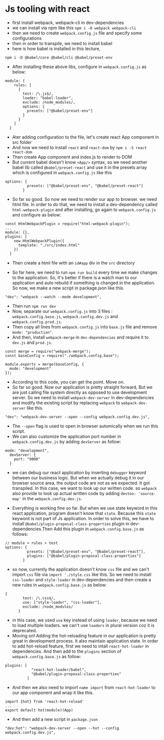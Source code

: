 # Js tooling with react

- first install webpack, webpack-cli in dev-dependencies
- we can install via npm like this `npm i -D webpack webpack-cli`
- then we need to create `webpack.config.js` file and specify some configurations
- then in order to transpile, we need to install babel
- here is how babel is installed in this lecture,

```
npm i -D @babel/core @babel/cli @babel/preset-env
```

- After installing these above libs, configure in `webpack.config.js` as below:

```
module: {
    rules: [
      {
        test: /\.js$/,
        loader: "babel-loader",
        exclude: /node_modules/,
        options: {
          presets: ["@babel/preset-env"]
        }
      }
    ]
  }
```

- Ater adding configuration to the file, let's create react App component in src folder
- And now we need to install `react` and `react-dom` by `npm i -S react react-dom`
- Then create App component and index.js to render to DOM
- But current babel doesn't know `<App/>` syntax, so we need another babel lib called `@babel/preset-react` and use it in the presets array which is configured in `webpack.config.js` like this

```
options: {
          presets: ["@babel/preset-env", "@babel/preset-react"]
        }
```

- So far so good. So now we need to render our app to browser. we need html file. In order to do that, we need to install a dev-dependency called `html-webpack-plugin` and after installing, go again to `webpack.config.js` and configure as below:

```
const HtmlWebpackPlugin = require("html-webpack-plugin");
...
module: {},
plugins: [
    new HtmlWebpackPlugin({
      template: "./src/index.html"
    })
  ]
```

- Then create a html file with an `id#app` div in the `src` directory

- So far here, we need to run `npm run build` every time we make changes to the application. So, It's better if there is a watch man to our application and auto rebuild if something is changed in the application. So now, we make a new script in package.json like this.

```
"dev": "webpack --watch --mode development",
```

- Then run `npm run dev`
- Now, separate our `webpack.config.js` into 3 files : `webpack.config.base.js`, `webpack.config.dev.js` and `webpack.config.prod.js`.
- Then copy all lines from `webpack.config.js` into `base.js` file and remove `mode: "production"`.
- And then, install `webpack-merge` in `dev-dependencies` and require it to `dev.js` and `prod.js`.

```
const merge = require("webpack-merge");
const baseConfig = require("./webpack.config.base");

module.exports = merge(baseConfig, {
  mode: "development"
});
```

- According to this code, you can get the point. Move on.
- So far so good. Now our application is pretty straight forward, But we are just calling file system directly as opposed to use development server. So we need to install `webpack-dev-server` in dev-dependencies and modify the existing script by replacing `webpack` to `webpack-dev-server` like this.

```
"dev": "webpack-dev-server --open --config webpack.config.dev.js",
```

- The `--open` flag is used to open in browser automically when we run this script.
- We can also customize the application port number in `webpack.config.dev.js` by adding `devServer` as follow:

```
mode: "development",
  devServer: {
    port: "9000"
  }
```

- we can debug our react application by inserting `debugger` keyword between our business logic. But when we actually debug it in our browser source area, the output code are not as we expected. It got transpiled. In this case, we want to look up our written code. so `webpack` also provide to look up actual written code by adding `devtoo: 'source-map'` in the `webpack.config.dev.js`.

- Everything is working fine so far. But when we use state keyword in this react application, program doesn't know that `state`. Because this `state` keyword is not part of Js application. In order to solve this, we have to install `@babel/plugin-proposal-class-properties` plugin in dev-dependencies.Then Add this plugin in `webpack.config.base.js` as follows:

```
// module > rules > test
options: {
          presets: ["@babel/preset-env", "@babel/preset-react"],
          plugins: ["@babel/plugin-proposal-class-properties"]
        }
```

- so now, currently the application doesn't know `css` file and we can't import `css` file via `import './style.css` like this. So we need to install `css-loader` and `style-loader` in dev-dependencies and then create a new rules in `webpack.config.base.js` as below:

```
{
        test: /\.css$/,
        use: ["style-loader", "css-loader"],
        exclude: /node_modules/
      }
```

- in this case, we used `use` key instead of using `loader`, because we need to load multiple loaders. we can't use `loaders` in plural version coz it is deprecated.
- Moving on! Adding the hot-reloading feature in our application is pretty great in development process. It also maintain application state. In order to add hot-reload feature, first we need to intall `react-hot-loader` in dependencies. And then add to the `plugins` section of `webpack.config.base.js` as follow:

```
plugins: [
            "react-hot-loader/babel",
            "@babel/plugin-proposal-class-properties"
          ]
```

- And then we also need to import `name import` from `react-hot-loader` to our app component and wrap it like this.

```
import {hot} from 'react-hot-reload'
...
export default hot(module)(App)
```

- And then add a new script in `package.json`

```
"dev:hot": "webpack-dev-server --open --hot --config webpack.config.dev.js",
```
